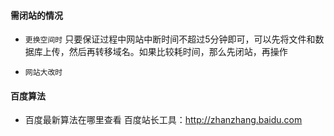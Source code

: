 #### 需闭站的情况

 - `更换空间时`
只要保证过程中网站中断时间不超过5分钟即可，可以先将文件和数据库上传，然后再转移域名。如果比较耗时间，那么先闭站，再操作

- `网站大改时`

#### 百度算法

- 百度最新算法在哪里查看
百度站长工具：http://zhanzhang.baidu.com